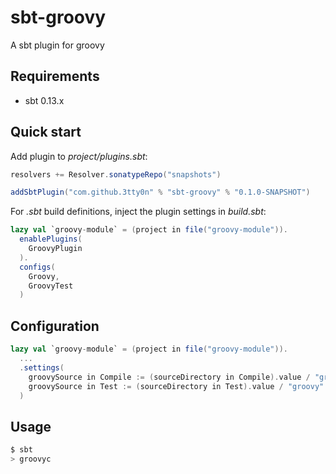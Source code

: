 sbt-groovy
==========

A sbt plugin for groovy

## Requirements

- sbt 0.13.x



## Quick start

Add plugin to *project/plugins.sbt*:

```scala
resolvers += Resolver.sonatypeRepo("snapshots")

addSbtPlugin("com.github.3tty0n" % "sbt-groovy" % "0.1.0-SNAPSHOT")
```

For *.sbt* build definitions, inject the plugin settings in *build.sbt*:

```scala
lazy val `groovy-module` = (project in file("groovy-module")).
  enablePlugins(
    GroovyPlugin
  ).
  configs(
    Groovy,
    GroovyTest
  )
```

## Configuration

```scala
lazy val `groovy-module` = (project in file("groovy-module")).
  ...
  .settings(
    groovySource in Compile := (sourceDirectory in Compile).value / "groovy",
    groovySource in Test := (sourceDirectory in Test).value / "groovy"
  )
```

## Usage

```bash
$ sbt
> groovyc
```

